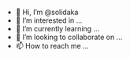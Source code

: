 - 👋 Hi, I’m @solidaka
- 👀 I’m interested in ...
- 🌱 I’m currently learning ...
- 💞️ I’m looking to collaborate on ...
- 📫 How to reach me ...

<!---
solidaka/solidaka is a ✨ special ✨ repository because its `README.md` (this file) appears on your GitHub profile.
You can click the Preview link to take a look at your changes.
--->
